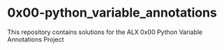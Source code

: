 # 0x00-python_variable_annotations

This repository contains solutions for the ALX 0x00 Python Variable Annotations Project
